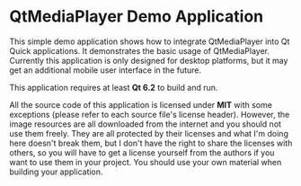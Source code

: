 # QtMediaPlayer Demo Application

This simple demo application shows how to integrate QtMediaPlayer into Qt Quick applications.
It demonstrates the basic usage of QtMediaPlayer.
Currently this application is only designed for desktop platforms, but it may get an additional mobile user interface in the future.

This application requires at least **Qt 6.2** to build and run.

All the source code of this application is licensed under **MIT** with some exceptions (please refer to each source file's license header).
However, the image resources are all downloaded from the internet and you should not use them freely. They are all protected by their licenses and what I'm doing here doesn't break them, but I don't have the right to share the licenses with others, so you will have to get a license yourself from the authors if you want to use them in your project. You should use your own material when building your application.
